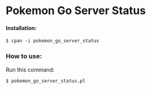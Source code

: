 # Pokemon Go Server Status

#### Installation:

`$ cpan -i pokemon_go_server_status`

### How to use:

Run this command:

`$ pokemon_go_server_status.pl`